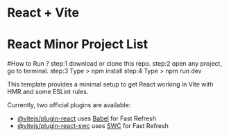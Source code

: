 # React + Vite

<h1> React Minor Project List </h1>

#How to Run ?
step:1 download or clone this repo.
step:2 open any project, go to terminal.
step:3 Type > npm install
step:4 Type > npm run dev

This template provides a minimal setup to get React working in Vite with HMR and some ESLint rules.

Currently, two official plugins are available:

- [@vitejs/plugin-react](https://github.com/vitejs/vite-plugin-react/blob/main/packages/plugin-react/README.md) uses [Babel](https://babeljs.io/) for Fast Refresh
- [@vitejs/plugin-react-swc](https://github.com/vitejs/vite-plugin-react-swc) uses [SWC](https://swc.rs/) for Fast Refresh
